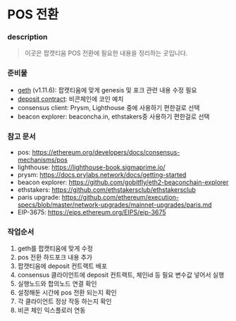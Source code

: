 # POS 전환

### description
> 이곳은 팝캣티움 POS 전환에 필요한 내용을 정리하는 곳입니다.

### 준비물
- [geth](https://github.com/ethereum/go-ethereum/releases/tag/v1.11.6) (v1.11.6):  팝캣티움에 맞게 genesis 및 포크 관련 내용 수정 필요
- [deposit contract](https://github.com/ethereum/consensus-specs/blob/master/solidity_deposit_contract/deposit_contract.sol):  비콘체인에 코인 예치
- consensus client:  Prysm, Lighthouse 중에 사용하기 편한걸로 선택
- beacon explorer: beaconcha.in, ethstakers중 사용하기 편한걸로 선택

### 참고 문서
- pos: https://ethereum.org/developers/docs/consensus-mechanisms/pos
- lighthouse: https://lighthouse-book.sigmaprime.io/
- prysm: https://docs.prylabs.network/docs/getting-started
- beacon explorer: https://github.com/gobitfly/eth2-beaconchain-explorer
- ethstakers: https://github.com/ethstakersclub/ethstakersclub
- paris upgrade: https://github.com/ethereum/execution-specs/blob/master/network-upgrades/mainnet-upgrades/paris.md
- EIP-3675: https://eips.ethereum.org/EIPS/eip-3675

### 작업순서
1. geth를 팝캣티움에 맞게 수정
2. pos 전환 하드포크 내용 추가
3. 팝캣티움에 deposit 컨트랙트 배포
4. consensus 클라이언트에 deposit 컨트랙트, 체인id 등 필요 변수값 넣어서 실행
5. 실행노드와 합의노드 연결 확인
6. 설정해둔 시간에 pos 전환 되는지 확인
7. 각 클라이언트 정상 작동 하는지 확인
8. 비콘 체인 익스플로러 연동
